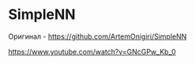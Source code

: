 # SimpleNN
Оригинал - https://github.com/ArtemOnigiri/SimpleNN

https://www.youtube.com/watch?v=GNcGPw_Kb_0
